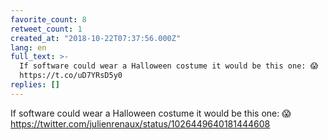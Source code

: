 ```yaml
---
favorite_count: 8
retweet_count: 1
created_at: "2018-10-22T07:37:56.000Z"
lang: en
full_text: >-
  If software could wear a Halloween costume it would be this one: 😱
  https://t.co/uD7YRsD5y0
replies: []
---
```


If software could wear a Halloween costume it would be this one: 😱
<https://twitter.com/julienrenaux/status/1026449640181444608>
